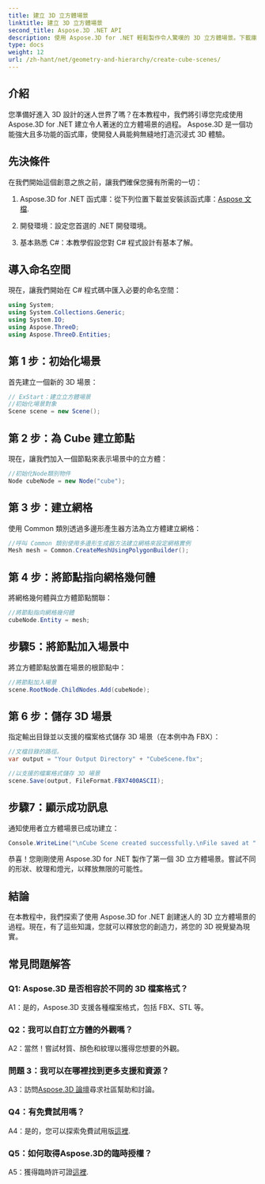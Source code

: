 ```yaml
---
title: 建立 3D 立方體場景
linktitle: 建立 3D 立方體場景
second_title: Aspose.3D .NET API
description: 使用 Aspose.3D for .NET 輕鬆製作令人驚嘆的 3D 立方體場景。下載庫，按照我們的逐步指南進行操作，然後釋放。
type: docs
weight: 12
url: /zh-hant/net/geometry-and-hierarchy/create-cube-scenes/
---
```

## 介紹

您準備好進入 3D 設計的迷人世界了嗎？在本教程中，我們將引導您完成使用 Aspose.3D for .NET 建立令人著迷的立方體場景的過程。 Aspose.3D 是一個功能強大且多功能的函式庫，使開發人員能夠無縫地打造沉浸式 3D 體驗。

## 先決條件

在我們開始這個創意之旅之前，讓我們確保您擁有所需的一切：

1.  Aspose.3D for .NET 函式庫：從下列位置下載並安裝該函式庫：[Aspose 文檔](https://reference.aspose.com/3d/net/).

2. 開發環境：設定您首選的 .NET 開發環境。

3. 基本熟悉 C#：本教學假設您對 C# 程式設計有基本了解。

## 導入命名空間

現在，讓我們開始在 C# 程式碼中匯入必要的命名空間：

```csharp
using System;
using System.Collections.Generic;
using System.IO;
using Aspose.ThreeD;
using Aspose.ThreeD.Entities;
```

## 第 1 步：初始化場景

首先建立一個新的 3D 場景：

```csharp
// ExStart：建立立方體場景
//初始化場景對象
Scene scene = new Scene();
```

## 第 2 步：為 Cube 建立節點

現在，讓我們加入一個節點來表示場景中的立方體：

```csharp
//初始化Node類別物件
Node cubeNode = new Node("cube");
```

## 第 3 步：建立網格

使用 Common 類別透過多邊形產生器方法為立方體建立網格：

```csharp
//呼叫 Common 類別使用多邊形生成器方法建立網格來設定網格實例
Mesh mesh = Common.CreateMeshUsingPolygonBuilder();
```

## 第 4 步：將節點指向網格幾何體

將網格幾何體與立方體節點關聯：

```csharp
//將節點指向網格幾何體
cubeNode.Entity = mesh;
```

## 步驟5：將節點加入場景中

將立方體節點放置在場景的根節點中：

```csharp
//將節點加入場景
scene.RootNode.ChildNodes.Add(cubeNode);
```

## 第 6 步：儲存 3D 場景

指定輸出目錄並以支援的檔案格式儲存 3D 場景（在本例中為 FBX）：

```csharp
//文檔目錄的路徑。
var output = "Your Output Directory" + "CubeScene.fbx";

//以支援的檔案格式儲存 3D 場景
scene.Save(output, FileFormat.FBX7400ASCII);
```

## 步驟7：顯示成功訊息

通知使用者立方體場景已成功建立：

```csharp
Console.WriteLine("\nCube Scene created successfully.\nFile saved at " + output);
```

恭喜！您剛剛使用 Aspose.3D for .NET 製作了第一個 3D 立方體場景。嘗試不同的形狀、紋理和燈光，以釋放無限的可能性。

## 結論

在本教程中，我們探索了使用 Aspose.3D for .NET 創建迷人的 3D 立方體場景的過程。現在，有了這些知識，您就可以釋放您的創造力，將您的 3D 視覺變為現實。

## 常見問題解答

### Q1: Aspose.3D 是否相容於不同的 3D 檔案格式？

A1：是的，Aspose.3D 支援各種檔案格式，包括 FBX、STL 等。

### Q2：我可以自訂立方體的外觀嗎？

A2：當然！嘗試材質、顏色和紋理以獲得您想要的外觀。

### 問題 3：我可以在哪裡找到更多支援和資源？

 A3：訪問[Aspose.3D 論壇](https://forum.aspose.com/c/3d/18)尋求社區幫助和討論。

### Q4：有免費試用嗎？

 A4：是的，您可以探索免費試用版[這裡](https://releases.aspose.com/).

### Q5：如何取得Aspose.3D的臨時授權？

 A5：獲得臨時許可證[這裡](https://purchase.aspose.com/temporary-license/).